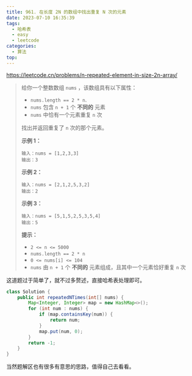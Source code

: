 ```yaml
---
title: 961. 在长度 2N 的数组中找出重复 N 次的元素
date: 2023-07-10 16:35:39
tags:
  - 哈希表
  - easy
  - leetcode
categories:
  - 算法
top:
---
```


https://leetcode.cn/problems/n-repeated-element-in-size-2n-array/

<!-- more -->

> 给你一个整数数组 `nums` ，该数组具有以下属性：
>
> - `nums.length == 2 * n`.
>- `nums` 包含 `n + 1` 个 **不同的** 元素
> - `nums` 中恰有一个元素重复 `n` 次
>
> 找出并返回重复了 `n` 次的那个元素。
> 
> 
>
> **示例 1：**
>
>  ```
>输入：nums = [1,2,3,3]
> 输出：3
>```
> 
> **示例 2：**
> 
> ```
>输入：nums = [2,1,2,5,3,2]
> 输出：2
>```
> 
> **示例 3：**
> 
> ```
>输入：nums = [5,1,5,2,5,3,5,4]
> 输出：5
>```
> 
> 
> 
> **提示：**
>
>  - `2 <= n <= 5000`
>- `nums.length == 2 * n`
> - `0 <= nums[i] <= 104`
>- `nums` 由 `n + 1` 个 **不同的** 元素组成，且其中一个元素恰好重复 `n` 次

这道题过于简单了，就不过多赘述，直接哈希表处理即可。

```java
class Solution {
    public int repeatedNTimes(int[] nums) {
        Map<Integer, Integer> map = new HashMap<>();
        for (int num : nums) {
            if (map.containsKey(num)) {
                return num;
            }
            map.put(num, 0);
        }
        return -1;
    }
}
```

当然题解区也有很多有意思的思路，值得自己去看看。
